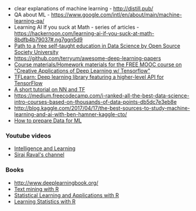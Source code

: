 * clear explanations of machine learning - http://distill.pub/
* QA about ML - https://www.google.com/intl/en/about/main/machine-learning-qa/
* Learning AI If you suck at Math - series of articles - https://hackernoon.com/learning-ai-if-you-suck-at-math-8bdfb4b79037#.ng7ggn5d9
* [Path to a free self-taught education in Data Science by Open Source Society University](https://github.com/open-source-society/data-science)
* https://github.com/terryum/awesome-deep-learning-papers
* [Course materials/Homework materials for the FREE MOOC course on "Creative Applications of Deep Learning w/ Tensorflow" ](https://github.com/pkmital/CADL)
* [TFLearn: Deep learning library featuring a higher-level API for TensorFlow](https://github.com/tflearn/tflearn)
* [A short tutorial on NN and TF](https://medium.freecodecamp.com/big-picture-machine-learning-classifying-text-with-neural-networks-and-tensorflow-d94036ac2274)
* https://medium.freecodecamp.com/i-ranked-all-the-best-data-science-intro-courses-based-on-thousands-of-data-points-db5dc7e3eb8e
* http://blog.kaggle.com/2017/04/17/the-best-sources-to-study-machine-learning-and-ai-with-ben-hamner-kaggle-cto/
* [How to prepare Data for ML](http://machinelearningmastery.com/how-to-prepare-data-for-machine-learning/)


### Youtube videos

* [Intelligence and Learning](https://www.youtube.com/watch?v=sPEEV8Xih20)
* [Siraj Raval's channel](https://www.youtube.com/channel/UCWN3xxRkmTPmbKwht9FuE5A/featured)


### Books

* http://www.deeplearningbook.org/
* [Text mining with R](http://tidytextmining.com/)
* [Statistical Learning and Applications with R](http://www-bcf.usc.edu/~gareth/ISL/)
* [Learning Statistics with R](https://health.adelaide.edu.au/psychology/ccs/teaching/lsr/)
